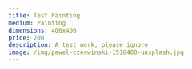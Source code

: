 ```yaml
---
title: Test Painting
medium: Painting
dimensions: 400x400
price: 200
description: A test work, please ignore
image: /img/pawel-czerwinski-1518488-unsplash.jpg
---
```

